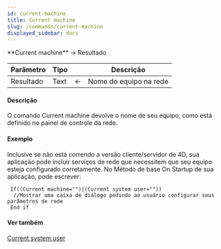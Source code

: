 ```yaml
---
id: current-machine
title: Current machine
slug: /commands/current-machine
displayed_sidebar: docs
---
```


<!--REF #_command_.Current machine.Syntax-->**Current machine**  -> Resultado<!-- END REF-->
<!--REF #_command_.Current machine.Params-->
| Parâmetro | Tipo |  | Descrição |
| --- | --- | --- | --- |
| Resultado | Text | &larr; | Nome do equipo na rede |

<!-- END REF-->

#### Descrição 

<!--REF #_command_.Current machine.Summary-->O comando Current machine devolve o nome de seu equipo, como está definido no painel de controle da rede.<!-- END REF-->

#### Exemplo 

Inclusive se não está correndo a versão cliente/servidor de 4D, sua aplicação pode incluir serviços de rede que necessitem que seu equipo esteja configurado corretamente. No Método de base On Startup de sua aplicação, pode escrever:

```4d
 If((Current machine="")|(Current system user=""))
  //Mostrar uma caixa de diálogo pedindo ao usuário configurar seus parâmetros de rede
 End if
```

#### Ver também 

[Current system user](current-system-user.md)  